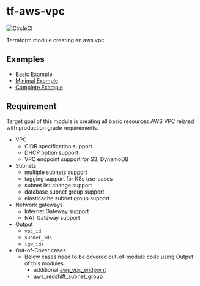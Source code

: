 
# tf-aws-vpc

[![CircleCI](https://circleci.com/gh/ukslee/tf-aws-vpc/tree/master.svg?style=svg&circle-token=8ce4c4e45108572df75b9eb78d2e3798d07e26dc)](https://circleci.com/gh/ukslee/tf-aws-vpc/tree/master)

Terraform module creating an aws vpc.

## Examples

* [Basic Example](https://github.com/ukslee/tf-aws-vpc/blob/master/examples/basic)
* [Minimal Example](https://github.com/ukslee/tf-aws-vpc/blob/master/examples/minimal)
* [Complete Example](https://github.com/ukslee/tf-aws-vpc/blob/master/examples/complete)

## Requirement

Target goal of this module is creating all basic resources AWS VPC related with production grade requirements.

* VPC
  * CIDR specification support
  * DHCP option support
  * VPC endpoint support for S3, DynamoDB
* Subnets
  * multiple subnets support
  * tagging support for K8s use-cases
  * subnet list change support
  * database subnet group support
  * elasticache subnet group support
* Network gateways
  * Internet Gateway support
  * NAT Gateway support
* Output
  * `vpc_id`
  * `subnet_ids`
  * `igw_ids`
* Out-of-Cover cases
  * Below cases need to be covered out-of-module code using Output of this modules
    * additional [aws_vpc_endpoint](https://www.terraform.io/docs/providers/aws/r/vpc_endpoint.html)
    * [aws_redshift_subnet_group](https://www.terraform.io/docs/providers/aws/r/redshift_subnet_group.html)